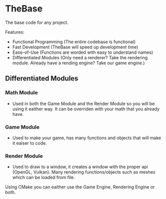 # TheBase
The base code for any project.

Features:

* Functional Programming (The entire codebase is functional)
* Fast Development (TheBase will speed up development time)
* Ease-of-Use (Functions are worded with easy to understand names)
* Differentiated Modules (Only need a renderer? Take the rendering module. Already have a rending engine? Take our game engine.)

## Differentiated Modules

 ### Math Module
  * Used in both the Game Module and the Render Module so you will be using it eaither way. It can be overriden with your math that you already have.
 ### Game Module
  * Used to make your game, has many functions and objects that will make it eaiser to code.
 ### Render Module
  * Used to draw to a window, it creates a window with the proper api (OpenGL, Vulkan). Many rendering functions/objects such as meshes which can be loaded from file.

  Using CMake you can eaither use the Game Engine, Rendering Engine or both.
  
